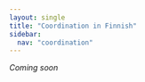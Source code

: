 ```yaml
---
layout: single
title: "Coordination in Finnish"
sidebar:
  nav: "coordination"
---
```


*Coming soon*
